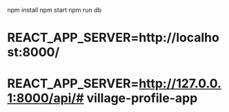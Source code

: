 npm install
npm start
npm run db

<!-- For JSON Server -->
<!-- .env file must include -->
# REACT_APP_SERVER=http://localhost:8000/

<!-- For DJango Server -->
# REACT_APP_SERVER=http://127.0.0.1:8000/api/#   v i l l a g e - p r o f i l e - a p p  
 